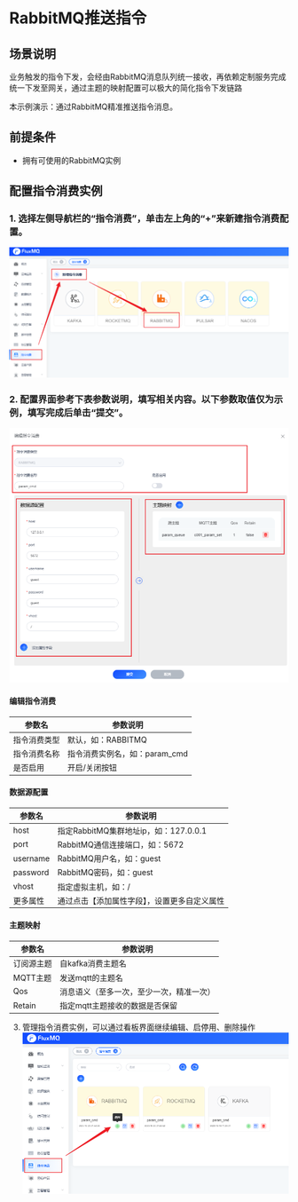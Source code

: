 # RabbitMQ推送指令

## 场景说明
业务触发的指令下发，会经由RabbitMQ消息队列统一接收，再依赖定制服务完成统一下发至网关，通过主题的映射配置可以极大的简化指令下发链路

本示例演示：通过RabbitMQ精准推送指令消息。

## 前提条件
- 拥有可使用的RabbitMQ实例

## 配置指令消费实例
### 1. 选择左侧导航栏的“指令消费”，单击左上角的“+”来新建指令消费配置。
![rabbitmq_cmd_1.png](../../assets/images/command/rabbitmq_cmd_1.png)

### 2. 配置界面参考下表参数说明，填写相关内容。以下参数取值仅为示例，填写完成后单击“提交”。
![rabbitmq_cmd_2.png](../../assets/images/command/rabbitmq_cmd_2.png)
#### 编辑指令消费
| **参数名**   | **参数说明**              |
|-----------|-----------------------|
| 指令消费类型    | 默认，如：RABBITMQ         |
| 指令消费名称    | 指令消费实例名，如：param_cmd   |
| 是否启用      | 开启/关闭按钮               |
#### 数据源配置
| **参数名**  | **参数说明**                     |
|----------|------------------------------|
| host     | 指定RabbitMQ集群地址ip，如：127.0.0.1 |
| port     | RabbitMQ通信连接端口，如：5672        |
| username | RabbitMQ用户名，如：guest          |
| password | RabbitMQ密码，如：guest           |
| vhost    | 指定虚拟主机，如：/                   |
| 更多属性     | 通过点击【添加属性字段】，设置更多自定义属性       |

#### 主题映射
| **参数名** | **参数说明**             |
|---------|----------------------|
| 订阅源主题    | 自kafka消费主题名          |
| MQTT主题  | 发送mqtt的主题名           |
| Qos    | 消息语义（至多一次，至少一次，精准一次） |
| Retain  | 指定mqtt主题接收的数据是否保留    |

3. 管理指令消费实例，可以通过看板界面继续编辑、启停用、删除操作
![rabbitmq_cmd_3.png](../../assets/images/command/rabbitmq_cmd_3.png)